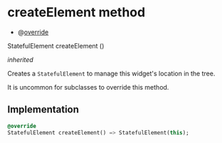


# createElement method







- @[override](https://api.flutter.dev/flutter/dart-core/override-constant.html)

StatefulElement createElement
()

_inherited_



<p>Creates a <code>StatefulElement</code> to manage this widget's location in the tree.</p>
<p>It is uncommon for subclasses to override this method.</p>



## Implementation

```dart
@override
StatefulElement createElement() => StatefulElement(this);
```







